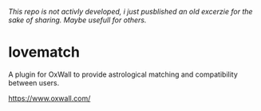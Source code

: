 _This repo is not activly developed, i just pusblished an old excerzie for the sake of sharing. Maybe usefull for others._

# lovematch

A plugin for OxWall to provide astrological matching and compatibility between users.

https://www.oxwall.com/

